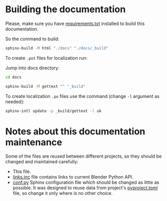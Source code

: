 <!--
SPDX-FileCopyrightText: 2025 Ivan Perevala <ivan95perevala@gmail.com>

SPDX-License-Identifier: GPL-3.0-or-later
-->

# Building the documentation

Please, make sure you have [requirements.txt](../requirements-docs.txt) installed to build this documentation.

So the command to build:
```sh
sphinx-build -M html "./docs" "./docs/_build"
```

To create `.pot` files for localization run:

Jump into docs directory:

```sh
cd docs
```

```sh
sphinx-build -M gettext "" "_build"
```

To create localization `.po` files use the command (change `-l` argument as needed):

```sh
sphinx-intl update -p _build/gettext -l uk
```

# Notes about this documentation maintenance

Some of the files are reused between different projects, so they should be changed and maintained carefully:

* This file.
* [links.inc](links.inc) file contains links to current Blender Python API.
* [conf.py](conf.py) Sphinx configuration file which should be changed as little as possible. It was designed to reuse data from project's [pyproject.toml](../pyproject.toml) file, so change it only where is no other choice.
